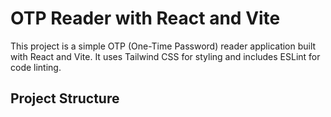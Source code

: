 # OTP Reader with React and Vite

This project is a simple OTP (One-Time Password) reader application built with React and Vite. It uses Tailwind CSS for styling and includes ESLint for code linting.

## Project Structure

